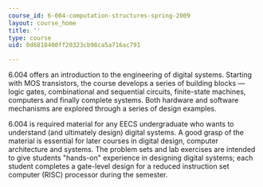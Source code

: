 ```yaml
---
course_id: 6-004-computation-structures-spring-2009
layout: course_home
title: ''
type: course
uid: 0d6818400ff20323cb98ca5a716ac791

---
```

6.004 offers an introduction to the engineering of digital systems. Starting with MOS transistors, the course develops a series of building blocks — logic gates, combinational and sequential circuits, finite-state machines, computers and finally complete systems. Both hardware and software mechanisms are explored through a series of design examples.

6.004 is required material for any EECS undergraduate who wants to understand (and ultimately design) digital systems. A good grasp of the material is essential for later courses in digital design, computer architecture and systems. The problem sets and lab exercises are intended to give students "hands-on" experience in designing digital systems; each student completes a gate-level design for a reduced instruction set computer (RISC) processor during the semester.
